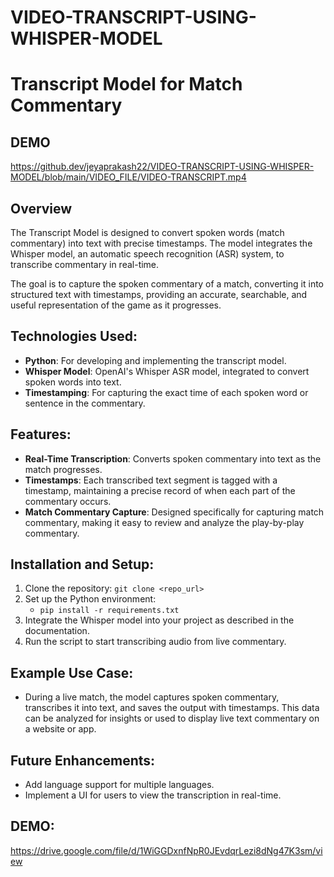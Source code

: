 # VIDEO-TRANSCRIPT-USING-WHISPER-MODEL

# Transcript Model for Match Commentary

## DEMO

https://github.dev/jeyaprakash22/VIDEO-TRANSCRIPT-USING-WHISPER-MODEL/blob/main/VIDEO_FILE/VIDEO-TRANSCRIPT.mp4

## Overview
The Transcript Model is designed to convert spoken words (match commentary) into text with precise timestamps. The model integrates the Whisper model, an automatic speech recognition (ASR) system, to transcribe commentary in real-time.

The goal is to capture the spoken commentary of a match, converting it into structured text with timestamps, providing an accurate, searchable, and useful representation of the game as it progresses.

## Technologies Used:
- **Python**: For developing and implementing the transcript model.
- **Whisper Model**: OpenAI's Whisper ASR model, integrated to convert spoken words into text.
- **Timestamping**: For capturing the exact time of each spoken word or sentence in the commentary.

## Features:
- **Real-Time Transcription**: Converts spoken commentary into text as the match progresses.
- **Timestamps**: Each transcribed text segment is tagged with a timestamp, maintaining a precise record of when each part of the commentary occurs.
- **Match Commentary Capture**: Designed specifically for capturing match commentary, making it easy to review and analyze the play-by-play commentary.

## Installation and Setup:
1. Clone the repository: `git clone <repo_url>`
2. Set up the Python environment:
   - `pip install -r requirements.txt`
3. Integrate the Whisper model into your project as described in the documentation.
4. Run the script to start transcribing audio from live commentary.

## Example Use Case:
- During a live match, the model captures spoken commentary, transcribes it into text, and saves the output with timestamps. This data can be analyzed for insights or used to display live text commentary on a website or app.

## Future Enhancements:
- Add language support for multiple languages.
- Implement a UI for users to view the transcription in real-time.


## DEMO:
https://drive.google.com/file/d/1WiGGDxnfNpR0JEvdqrLezi8dNg47K3sm/view

